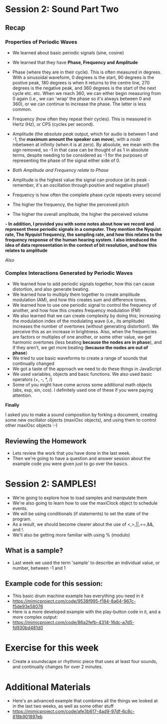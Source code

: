 # Session 2: Sound Part Two

## Recap
### Properties of Periodic Waves
 - We learned about basic periodic signals (sine, cosine)
 - We learned that they have **Phase, Frequency and Amplitude**
 
 - Phase (where they are in their cycle). This is often measured in degrees. With a sinusoidal waveform, 0 degrees is the start, 90 degrees is the postive peak, 180 degrees is when it returns to the centre line, 270 degrees is the negative peak, and 360 degrees is the start of the next cycle etc. etc. When we reach 360, we can either begin measuring from 0 again (i.e., we can 'wrap' the phase so it's always between 0 and 360), or we can continue to increase the phase. The latter is less common.
 - Frequency (how often they repeat their cycles). This is measured in Hertz (Hz), or CPS (cycles per second).
 - Amplitude (the *absolute peak* output, which for audio is between 1 and -1, the **maximum amount the speaker can move**), with a *node* inbetween at infinity (when it is at zero). By absolute, we mean with the sign removed, so -1 in that case can be thought of as 1 in absolute terms, despite needing to be considered as -1 for the purposes of representing the phase of the signal either side of 0.
 - *Both Amplitude and Frequency relate to Phase*
 - Amplitude is the highest value the signal can produce (at its peak - remember, it's an oscillation through positive and negative phase!)   
 - Frequency is how often the complete phase cycle repeats every second
 - The higher the frequency, the higher the perceived pitch
 - The higher the overall amplitude, the higher the perceived volume
 
 **- In addition, I provided you with some notes about how we record and represent these periodic signals in a computer. They mention the Nyquist rate, The Nyquist frequency, the sampling rate, and how this relates to the frequency response of the human hearing system. I also introduced the idea of data representation in the context of bit resolution, and how this relates to amplitude** 
 
 *Also* 
 ### Complex Interactions Generated by Periodic Waves
 - We learned how to add periodic signals together, how this can cause distortion, and also generate beating.
 - We learned how to multiply them together to create amplitude modulation (AM), and how this creates sum and difference tones.
 - We learned how to use one periodic signal to control the frequency of another, and how how this creates frequency modulation (FM)
 - We also learned that we can create complexity by doing this; increasing the modulation index of the modulating wave (i.e., its amplitude) increases the number of overtones (without generating distortion!). We perceive this as an increase in brightness. Also, when the frequencies are factors or multiples of one another, or some other value, we get harmonic overtones (less beating **because the nodes are in phase**), and if they aren't, we get more beating (**because the nodes are out of phase**)
 - We tried to use basic waveforms to create a range of sounds that continually changed
 - We got a taste of the approach we need to do these things in JavaScript
 - We used variables, objects and basic functions. We also used basic operators (+, -, *, /)
 - Some of you might have come across some additional math objects (abs, exp, sin, cos). I definitely used one of these if you were paying attention.
 
 **Finally**
 
 I asked you to make a sound composition by forking a document, creating some new oscillator objects (maxiOsc objects), and using them to control other maxiOsc objects :-)

## Reviewing the Homework
 - Lets review the work that you have done in the last week. 
 - Then we're going to have a question and answer session about the example code you were given just to go over the basics.
 
# Session 2: SAMPLES!
 - We're going to explore how to load samples and manipulate them
 - We're also going to learn how to use the maxiClock object to schedule events. 
 - We will be using conditionals (if statements) to set the state of the program.
 - As a result, we should become clearer about the use of <,>,||,==,&&, and !.
 - We'll also be getting more familiar with using % (modulo)

## What is a sample?
- Last week we used the term 'sample' to describe an individual value, or number, between -1 and 1

 
 ## Example code for this session:
  - This basic drum machine example has everything you need in it
  - https://mimicproject.com/code/9538f995-f184-8a64-967c-f5de93e58076
  - Here is a more developed example with the play-button code in it, and a more complex output:
  - https://mimicproject.com/code/86a2fefb-4314-16dc-a7d5-fd930bd481d0
  
  
  

# Exercise for this week
 - Create a soundscape or rhythmic piece that uses at least four sounds, and continually changes for over 2 minutes. 

# Additional Materials
 - Here's an advanced example that combines all the things we looked at in the last two weeks, as well as some other stuff
 - https://mimicproject.com/code/afe3b617-4ad9-97df-6c8c-818b901897eb
